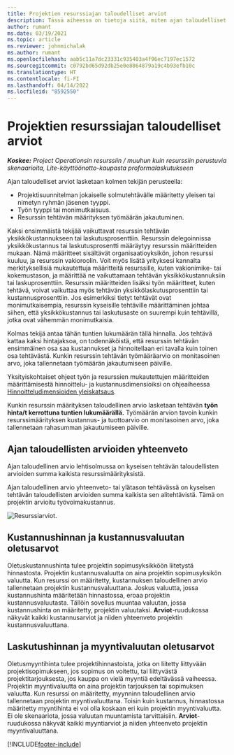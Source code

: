```yaml
---
title: Projektien resurssiajan taloudelliset arviot
description: Tässä aiheessa on tietoja siitä, miten ajan taloudelliset arviot lasketaan.
author: rumant
ms.date: 03/19/2021
ms.topic: article
ms.reviewer: johnmichalak
ms.author: rumant
ms.openlocfilehash: aab5c11a7dc23331c935403a4f96ec7197ec1572
ms.sourcegitcommit: c0792bd65d92db25e0e8864879a19c4b93efb10c
ms.translationtype: HT
ms.contentlocale: fi-FI
ms.lasthandoff: 04/14/2022
ms.locfileid: "8592550"
---
```

# <a name="financial-estimates-for-resource-time-on-projects"></a>Projektien resurssiajan taloudelliset arviot

_**Koskee:** Project Operationsin resurssiin / muuhun kuin resurssiin perustuvia skenaarioita, Lite-käyttöönotto-kaupasta proformalaskutukseen_

Ajan taloudelliset arviot lasketaan kolmen tekijän perusteella: 

- Projektisuunnitelman jokaiselle solmutehtävälle määritetty yleisen tai nimetyn ryhmän jäsenen tyyppi. 
- Työn tyyppi tai monimutkaisuus.
- Resurssin tehtävän määrityksen työmäärän jakautuminen. 

Kaksi ensimmäistä tekijää vaikuttavat resurssin tehtävän yksikkökustannukseen tai laskutusprosenttiin. Resurssin delegoinnissa yksikkökustannus tai laskutusprosentti määräytyy resurssin määritteiden mukaan. Nämä määritteet sisältävät organisaatioyksikön, johon resurssi kuuluu, ja resurssin vakioroolin. Voit myös lisätä yrityksesi kannalta merkityksellisiä mukautettuja määritteitä resurssille, kuten vakionimike- tai kokemustason, ja määrittää ne vaikuttamaan tehtävän yksikkökustannuksiin tai laskuprosenttiin.
Resurssin määritteiden lisäksi työn määritteet, kuten tehtävä, voivat vaikuttaa myös tehtävän yksikkölaskutusprosenttiin tai kustannusprosenttiin. Jos esimerkiksi tietyt tehtävät ovat monimutkaisempia, resurssin kyseisille tehtäville määrittäminen johtaa siihen, että yksikkökustannus tai laskutusaste on suurempi kuin tehtävillä, jotka ovat vähemmän monimutkaisia.   

Kolmas tekijä antaa tähän tuntien lukumäärän tällä hinnalla. Jos tehtävä kattaa kaksi hintajaksoa, on todennäköistä, että resurssin tehtävän ensimmäinen osa saa kustannukset ja hinnoitellaan eri tavalla kuin toinen osa tehtävästä. Kunkin resurssin tehtävän työmääräarvio on monitasoinen arvo, joka tallennetaan työmäärän jakautumiseen päiville.

Yksityiskohtaiset ohjeet työn ja resurssien mukautettujen määritteiden määrittämisestä hinnoittelu- ja kustannusdimensioiksi on ohjeaiheessa [Hinnoitteludimensioiden yleiskatsaus](../pricing-costing/pricing-dimensions-overview.md).

Kunkin resurssin määrityksen taloudellinen arvio lasketaan tehtävän **työn hinta/t kerrottuna tuntien lukumäärällä.**  Työmäärän arvion tavoin kunkin resurssimäärityksen kustannus- ja tuottoarvio on monitasoinen arvo, joka tallennetaan rahasumman jakautumiseen päiville. 

## <a name="summarizing-financial-estimates-for-time"></a>Ajan taloudellisten arvioiden yhteenveto
Ajan taloudellinen arvio lehtisolmussa on kyseisen tehtävän taloudellisten arvioiden summa kaikista resurssimäärityksistä.

Ajan taloudellinen arvio yhteenveto- tai ylätason tehtävässä on kyseisen tehtävän taloudellisten arvioiden summa kaikista sen alitehtävistä. Tämä on projektin arvioitu työvoimakustannus. 

![Resurssiarviot.](./media/navigation12.png)

## <a name="default-cost-price-and-cost-currency"></a>Kustannushinnan ja kustannusvaluutan oletusarvot

Oletuskustannushinta tulee projektin sopimusyksikköön liitetystä hinnastosta. Projektin kustannusvaluutta on aina projektin sopimusyksikön valuutta. Kun resurssi on määritetty, kustannuksen taloudellinen arvio tallennetaan projektin kustannusvaluuttana. Joskus valuutta, jossa kustannushinta määritetään hinnastossa, eroaa projektin kustannusvaluutasta. Tällöin sovellus muuntaa valuutan, jossa kustannushinta on määritetty, projektin valuutaksi. **Arviot**-ruudukossa näkyvät kaikki kustannusarviot ja niiden yhteenveto projektin kustannusvaluuttana. 

## <a name="default-bill-rate-and-sales-currency"></a>Laskutushinnan ja myyntivaluutan oletusarvot

Oletusmyyntihinta tulee projektihinnastoista, jotka on liitetty liittyvään projektisopimukseen, jos sopimus on voitettu, tai liittyvästä projektitarjouksesta, jos kauppa on vielä myyntiä edeltävässä vaiheessa. Projektin myyntivaluutta on aina projektin tarjouksen tai sopimuksen valuutta. Kun resurssi on määritetty, myynninn taloudellinen arvio tallennetaan projektin myyntivaluuttana. Toisin kuin kustannus, hinnastossa määritetty myyntihinta ei voi olla koskaan eri kuin projektin myyntivaluutta. Ei ole skenaariota, jossa valuutan muuntamista tarvittaisiin. **Arviot**-ruudukossa näkyvät kaikki myyntiarviot ja niiden yhteenveto projektin myyntivaluuttana. 

[!INCLUDE[footer-include](../includes/footer-banner.md)]

